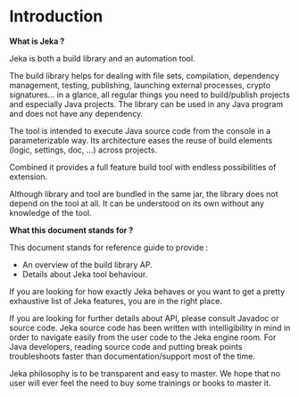 # Introduction

**What is Jeka ?**

Jeka is both a build library and an automation tool. 

The build library helps for dealing with file sets, compilation, dependency management, testing, publishing,
launching external processes, crypto signatures... in a glance, all regular things you need to build/publish projects and especially Java projects. 
The library can be used in any Java program and does not have any dependency.

The tool is intended to execute Java source code from the console in a parameterizable way. Its architecture eases the 
reuse of build elements (logic, settings, doc, ...) across projects. 

Combined it provides a full feature build tool with endless possibilities of extension.

Although library and tool are bundled in the same jar, the library does not depend on the tool at all. It can be understood 
on its own without any knowledge of the tool.

**What this document stands for ?**

This document stands for reference guide to provide :
 * An overview of the build library AP. 
 * Details about Jeka tool behaviour.
 
If you are looking for how exactly Jeka behaves or you want to get a pretty exhaustive list of Jeka features, you are in the right place.

If you are looking for further details about API, please consult Javadoc or source code. Jeka source code has been 
written with intelligibility in mind in order to navigate easily from the user code to the Jeka engine room. 
For Java developers, reading source code and putting break points troubleshoots faster than documentation/support most of the time.  

Jeka philosophy is to be transparent and easy to master. We hope that no user will ever feel the need to buy some 
trainings or books to master it.

